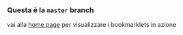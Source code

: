 ### Questa è la <code>master</code> branch

vai alla [home page](https://leonardociaccio.github.io/Awesome.Bookmarklets/) per visualizzare i bookmarklets in azione
